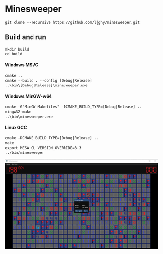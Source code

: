 # Minesweeper

```
git clone --recursive https://github.com/ljghy/minesweeper.git
```

## Build and run

```
mkdir build
cd build
```

#### Windows MSVC

```
cmake ..
cmake --build . --config [Debug|Release]
..\bin\[Debug|Release]\minesweeper.exe
```

#### Windows MinGW-w64

```
cmake -G"MinGW Makefiles" -DCMAKE_BUILD_TYPE=[Debug|Release] ..
mingw32-make
..\bin\minesweeper.exe
```

#### Linux GCC

```
cmake -DCMAKE_BUILD_TYPE=[Debug|Release] ..
make 
export MESA_GL_VERSION_OVERRIDE=3.3
../bin/minesweeper
```

![minesweeper_hard](https://github.com/ljghy/minesweeper/blob/master/res/screenshots/minesweeper_hard.png)
